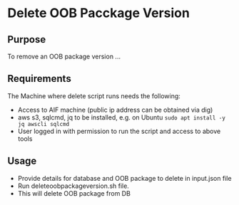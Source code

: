 # Delete OOB Pacckage Version 


## Purpose
To remove an OOB package version
...


## Requirements
The Machine where delete script runs needs the following:
* Access to AIF machine (public ip address can be obtained via dig)
* aws s3, sqlcmd, jq to be installed, e.g. on Ubuntu ```sudo apt install -y jq awscli sqlcmd```
* User logged in with permission to run the script and access to above tools


## Usage
* Provide details for database and OOB package to delete in input.json file
* Run deleteoobpackageversion.sh file.
* This will delete OOB package from DB




